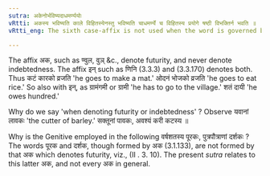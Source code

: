 ```yaml
---
sutra: अकेनोर्भविष्यदाधमर्ण्ययोः
vRtti: अकस्य भविष्यति काले विहितस्येनस्तु भविष्यति चाधमर्ण्ये च विहितस्य प्रयोगे षष्ठी विभक्तिर्न भवति ॥
vRtti_eng: The sixth case-affix is not used when the word is governed by a verbal noun in अक denoting futurity, or in इन् denoting 'futurity and indebtedness.'

---
```

The affix अक, such as ण्वुल, वुञ् &c., denote futurity, and never denote indebtedness. The affix इन् such as णिनि (3.3.3) and (3.3.170) denotes both. Thus कटं कारको व्रजति 'he goes to make a mat.' ओदनं भोजको व्रजति 'he goes to eat rice.' So also with इन्, as ग्रामंगमी or ग्रामी 'he has to go to the village.' शतं दायी 'he owes hundred.'

Why do we say 'when denoting futurity or indebtedness' ? Observe यवानां लावकः 'the cutter of barley.' सक्तूनां पावकः, अवश्यं करी कटस्य ॥

Why is the Genitive employed in the following वर्षशतस्य पूरकः, पुत्रपौत्राणां दर्शकः ? The words पूरक and दर्शक, though formed by अक (3.1.133), are not formed by that अक which denotes futurity, viz., (II . 3. 10). The present _sutra_ relates to this latter अक, and not every अक in general.